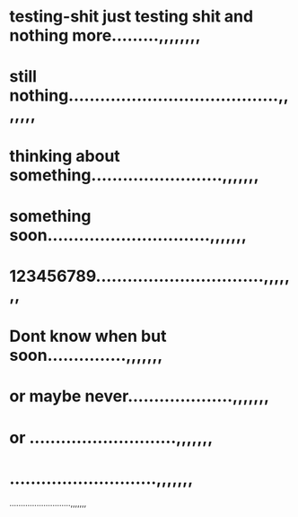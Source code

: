 # testing-shit just testing shit and  nothing more.........,,,,,,,,
# still nothing........................................,,,,,,,
# thinking about something.........................,,,,,,,
# something soon...............................,,,,,,,
# 123456789................................,,,,,,,
# Dont know when but soon...............,,,,,,,
# or maybe never....................,,,,,,,
# or ............................,,,,,,,
# ............................,,,,,,,
...........................,,,,,,,
